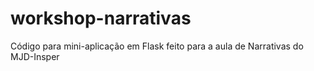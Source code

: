 # workshop-narrativas
Código para mini-aplicação em Flask feito para a aula de Narrativas do MJD-Insper
